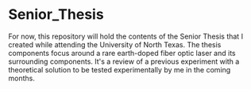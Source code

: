 # Senior_Thesis
For now, this repository will hold the contents of the Senior Thesis that I created while attending the University of North Texas. The thesis components focus around a rare earth-doped fiber optic laser and its surrounding components. It's a review of a previous experiment with a theoretical solution to be tested experimentally by me in the coming months. 
